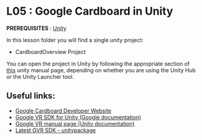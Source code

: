 # L05 : Google Cardboard in Unity

**PREREQUISITES** : [Unity](https://unity.com/)

In this lesson folder you will find a single unity project:
 * CardboardOverview Project

You can open the project in Unity by following the appropriate section of [this](https://docs.unity3d.com/Manual/GettingStartedOpeningProjects.html) unity manual page, depending on whether you are using the Unity Hub or the Unity Launcher tool.

## Useful links:

* [Google Cardboard Developer Website](https://vr.google.com/intl/it_it/cardboard/developers/)
* [Google VR SDK for Unity (Google documentation)](https://developers.google.com/vr/develop/unity/get-started-android)
* [Google VR manual page (Unity documentation)](https://docs.unity3d.com/Manual/googlevr_sdk_overview.html)
* [Latest GVR SDK - unitypackage](https://github.com/googlevr/gvr-unity-sdk/releases)